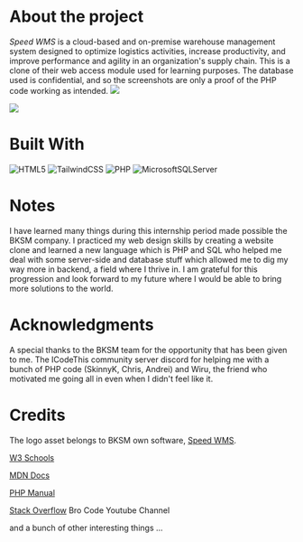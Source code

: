 # About the project

_Speed WMS_ is a cloud-based and on-premise warehouse management system designed to optimize logistics activities, increase productivity, and improve performance and agility in an organization's supply chain.
This is a clone of their web access module used for learning purposes. The database used is confidential, and so the screenshots are only a proof of the PHP code working as intended.
![](./assets/screenshot_1.png)

![](./assets/screenshot_2.png)

# Built With

![HTML5](https://img.shields.io/badge/html5-%23E34F26.svg?style=for-the-badge&logo=html5&logoColor=white)
![TailwindCSS](https://img.shields.io/badge/tailwindcss-%2338B2AC.svg?style=for-the-badge&logo=tailwind-css&logoColor=white)
![PHP](https://img.shields.io/badge/php-%23777BB4.svg?style=for-the-badge&logo=php&logoColor=white)
![MicrosoftSQLServer](https://img.shields.io/badge/Microsoft%20SQL%20Server-CC2927?style=for-the-badge&logo=microsoft%20sql%20server&logoColor=white)

# Notes

I have learned many things during this internship period made possible the BKSM company. I practiced my web design skills by creating a website clone and learned a new language which is PHP and SQL who helped me deal with some server-side and database stuff which allowed me to dig my way more in backend, a field where I thrive in. I am grateful for this progression and look forward to my future where I would be able to bring more solutions to the world.

# Acknowledgments

A special thanks to the BKSM team for the opportunity that has been given to me. The ICodeThis community server discord for helping me with a bunch of PHP code (SkinnyK, Chris, Andrei) and Wiru, the friend who motivated me going all in even when I didn't feel like it.

# Credits

The logo asset belongs to BKSM own software, [Speed WMS](https://www.bksystemes.ma/logiciel/wms-gestion-d-entrepot-stock-speed-18).

[W3 Schools](https://www.w3schools.com/)

[MDN Docs](https://developer.mozilla.org/en-US/)

[PHP Manual](https://www.php.net/)

[Stack Overflow](https://stackoverflow.com/)
Bro Code Youtube Channel

and a bunch of other interesting things ...
